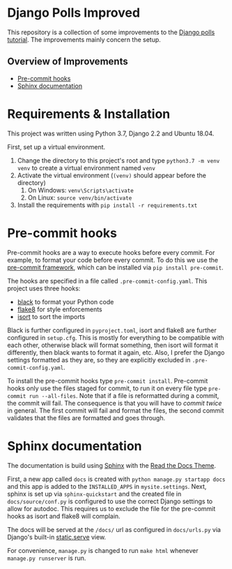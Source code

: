 
# Django Polls Improved

This repository is a collection of some improvements to the 
[Django polls tutorial](https://docs.djangoproject.com/en/2.2/intro/tutorial01/).
The improvements mainly concern the setup.

## Overview of Improvements

- [Pre-commit hooks](#pre-commit-hooks)
- [Sphinx documentation](#sphinx-docs)

# <a name="requirements-and-installation"/>Requirements & Installation

This project was written using Python 3.7, Django 2.2 and Ubuntu 18.04.

First, set up a virtual environment.
1. Change the directory to this project's root and type `python3.7 -m venv venv` to create a virtual environment named `venv`
2. Activate the virtual environment (`(venv)` should appear before the directory)
    1. On Windows: `venv\Scripts\activate`
    2. On Linux: `source venv/bin/activate`
3. Install the requirements with `pip install -r requirements.txt`

# <a name="pre-commit-hooks"/>Pre-commit hooks

Pre-commit hooks are a way to execute hooks before every commit. For example, to format
your code before every commit. To do this we use the [pre-commit framework](https://pre-commit.com/), which can 
be installed via `pip install pre-commit`.

The hooks are specified in a file called `.pre-commit-config.yaml`. 
This project uses three hooks: 
- [black](https://github.com/python/black) to format your Python code
- [flake8](http://flake8.pycqa.org/en/latest/) for style enforcements
- [isort](https://github.com/timothycrosley/isort) to sort the imports

Black is further configured in `pyproject.toml`, isort and flake8 are further configured
in `setup.cfg`. This is mostly for everything to be compatible with each other, otherwise black
will format something, then isort will format it differently, then black wants to format it again, etc.
Also, I prefer the Django settings formatted as they are, so they are explicitly excluded in `.pre-commit-config.yaml`.

To install the pre-commit hooks type `pre-commit install`.
Pre-commit hooks only use the files staged for commit, to run it on every file type `pre-commit run --all-files`.
Note that if a file is reformatted during a commit, the commit will fail. The consequence is that
you will have to *commit twice* in general. The first commit will fail and format the files, the second commit
validates that the files are formatted and goes through.

# <a name="sphinx-docs"/>Sphinx documentation

The documentation is build using [Sphinx](http://www.sphinx-doc.org) with the 
[Read the Docs Theme](https://sphinx-rtd-theme.readthedocs.io).

First, a new app called `docs` is created with `python manage.py startapp docs`
and this app is added to the `INSTALLED_APPS` in `mysite.settings`.
Next, sphinx is set up via `sphinx-quickstart` and the created file in `docs/source/conf.py` is
configured to use the correct Django settings to allow for autodoc. This requires us to exclude the file
for the pre-commit hooks as isort and flake8 will complain.

The docs will be served at the `/docs/` url as configured in `docs/urls.py` via Django's built-in 
[static.serve](https://docs.djangoproject.com/en/2.2/_modules/django/views/static/) view.

For convenience, `manage.py` is changed to run `make html` whenever `manage.py runserver` is run.